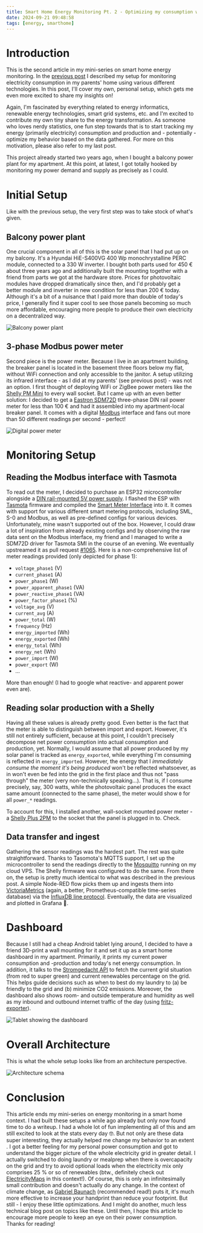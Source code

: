 ```yaml
---
title: Smart Home Energy Monitoring Pt. 2 - Optimizing my consumption with data
date: 2024-09-21 09:48:58
tags: [energy, smarthome]
---
```


# Introduction
This is the second article in my mini-series on smart home energy monitoring. In the [previous post](/energy-monitoring-pt-1-ir-readers-sml-mqtt-node-red-prometheus-grafana.html) I described my setup for monitoring electricity consumption in my parents' home using various different technologies. In this post, I'll cover my own, personal setup, which gets me even more excited to share my insights on!

Again, I'm fascinated by everything related to energy informatics, renewable energy technologies, smart grid systems, etc. and I'm excited to contribute my own tiny share to the energy transformation. As someone who loves nerdy statistics, one fun step towards that is to start tracking my energy (primarily electricity) consumption and production and - potentially - optimize my behavior based on the data gathered. For more on this motivation, please also refer to my last post.

This project already started two years ago, when I bought a balcony power plant for my apartment. At this point, at latest, I got totally hooked by monitoring my power demand and supply as precisely as I could. 

# Initial Setup
Like with the previous setup, the very first step was to take stock of what's given.

## Balcony power plant
One crucial component in all of this is the solar panel that I had put up on my balcony. It's a Hyundai HiE-S400VG 400 Wp monochrystalline PERC module, connected to a 330 W inverter. I bought both parts used for 450 € about three years ago and additionally built the mounting together with a friend from parts we got at the hardware store. Prices for photovoltaic modules have dropped dramatically since then, and I'd probably get a better module and inverter in new condition for less than 200 € today. Although it's a bit of a nuisance that I paid more than double of today's price, I generally find it super cool to see those panels becoming so much more affordable, encouraging more people to produce their own electricity on a decentralized way. 

![Balcony power plant](images/balcony_power_plant.webp)

## 3-phase Modbus power meter
Second piece is the power meter. Because I live in an apartment building, the breaker panel is located in the basement three floors below my flat, without WiFi connection and only accessible to the janitor. A setup utilizing its infrared interface - as I did at my parents' (see previous post) - was not an option. I first thought of deploying WiFi or ZigBee power meters like the [Shelly PM Mini](https://www.shelly.com/en-de/products/product-overview/shelly-pm-mini-gen-3) to every wall socket. But I came up with an even better solution: I decided to get a [Eastron SDM72D](https://www.eastroneurope.com/products/view/sdm72modbus) three-phase DIN rail power meter for less than 100 € and had it assembled into my apartment-local breaker panel. It comes with a digital [Modbus](https://en.wikipedia.org/wiki/Modbus) interface and fans out more than 50 different readings per second - perfect!

![Digital power meter](images/energy_monitoring2.webp)

# Monitoring Setup
## Reading the Modbus interface with Tasmota
To read out the meter, I decided to purchase an ESP32 microcontroller alongside a [DIN rail-mounted 5V power supply](https://www.berrybase.de/meanwell-hdr-15-5-hutschienennetzteil-5v/2-4a). I flashed the ESP with [Tasmota](https://tasmota.github.io/) firmware and compiled the [Smart Meter Interface](https://tasmota.github.io/docs/Smart-Meter-Interface) into it. It comes with support for various different smart metering protocols, including SML, S-0 and Modbus, as well as pre-defined configs for various devices. Unfortunately, mine wasn't supported out of the box. However, I could draw a lot of inspiration from already existing configs and by observing the raw data sent on the Modbus interface, my friend and I managed to write a SDM72D driver for Tasmota SMI in the course of an evening. We eventually upstreamed it as pull request [#1065](https://github.com/tasmota/docs/pull/1065/files). Here is a non-comprehensive list of meter readings provided (only depicted for phase 1):

* `voltage_phase1` (V)
* `current_phase1` (A)
* `power_phase1` (W)
* `power_apparent_phase1` (VA)
* `power_reactive_phase1` (VA)
* `power_factor_phase1` (%)
* `voltage_avg` (V)
* `current_avg` (A)
* `power_total` (W)
* `frequency` (Hz)
* `energy_imported` (Wh)
* `energy_exported` (Wh)
* `energy_total` (Wh)
* `energy_net` (Wh)
* `power_import` (W)
* `power_export` (W)
* ...

More than enough! (I had to google what reactive- and apparent power even are).

## Reading solar production with a Shelly
Having all these values is already pretty good. Even better is the fact that the meter is able to distinguish between import and export. However, it's still not entirely sufficient, because at this point, I couldn't precisely decompose net power consumption into actual consumption and production, yet. Normally, I would assume that all power produced by my solar panel is tracked as `energy_exported`, while everything I'm consuming is reflected in `energy_imported`. However, the energy that I _immediately consume the moment it's being produced_ won't be reflected whatsoever, as in won't even be fed into the grid in the first place and thus not "pass through" the meter (very non-technically speaking...). That is, if I consume precisely, say, 300 watts, while the photovoltaic panel produces the exact same amount (connected to the same phase), the meter would show `0` for all `power_*` readings.

To account for this, I installed another, wall-socket mounted power meter - a [Shelly Plus 2PM](https://www.shelly.com/de/products/shop/shelly-plus-2-pm) to the socket that the panel is plugged in to. Check.

## Data transfer and ingest
Gathering the sensor readings was the hardest part. The rest was quite straightforward. Thanks to Tasomota's MQTTS support, I set up the microcontroller to send the readings directly to the [Mosquitto](https://mosquitto.org) running on my cloud VPS. The Shelly firmware was configured to do the same. From there on, the setup is pretty much identical to what was described in the previous post. A simple Node-RED flow picks them up and ingests them into [VictoriaMetrics](https://victoriametrics.com/) (again, a better, Prometheus-compatible time-series database) via the [InfluxDB line protocol](https://docs.victoriametrics.com/guides/migrate-from-influx/readme/?highlight=influx#write-data). Eventually, the data are visualized and plotted in Grafana 🙌.

# Dashboard
Because I still had a cheap Android tablet lying around, I decided to have a friend 3D-print a wall mounting for it and set it up as a smart home dashboard in my apartment. Primarily, it prints my current power consumption and -production and today's net energy consumption. In addition, it talks to the [Stromgedacht API](https://www.stromgedacht.de/api-docs) to fetch the current grid situation (from red to super green) and current renewables percentage on the grid. This helps guide decisions such as when to best do my laundry to (a) be friendly to the grid and (b) minimize CO2 emissions. Moreover, the dashboard also shows room- and outside temperature and humidity as well as my inbound and outbound internet traffic of the day (using [fritz-exporter](https://fritz-exporter.readthedocs.io/en/v2.1.2/index.html)). 

![Tablet showing the dashboard](images/energy_monitoring3.webp)

# Overall Architecture
This is what the whole setup looks like from an architecture perspective.

![Architecture schema](images/smarthome_setup.svg)

# Conclusion
This article ends my mini-series on energy monitoring in a smart home context. I had built these setups a while ago already but only now found time to do a writeup. I had a whole lot of fun implementing all of this and am still excited to look at the stats every day 🤓. But not only are these data super interesting, they actually helped me change my behavior to an extent . I got a better feeling for my personal power consumption and got to understand the bigger picture of the whole electricity grid in greater detail. I actually switched to doing laundry or mealprep when there is overcapacity on the grid and try to avoid optional loads when the electricity mix only comprises 25 % or so of renewables (btw., definitely check out [ElectricityMaps](https://app.electricitymaps.com/map) in this context!). Of course, this is only an infinitesimally small contribution and doesn't actually do any change. In the context of climate change, as [Gabriel Baunach](https://www.thalia.de/shop/home/artikeldetails/A1068474101) (recommended read!) puts it, it's much more effective to increase your handprint than reduce your footprint. But still - I enjoy these little optimizations. And I might do another, much less technical blog post on topics like these. Until then, I hope this article to encourage more people to keep an eye on their power consumption. Thanks for reading! 